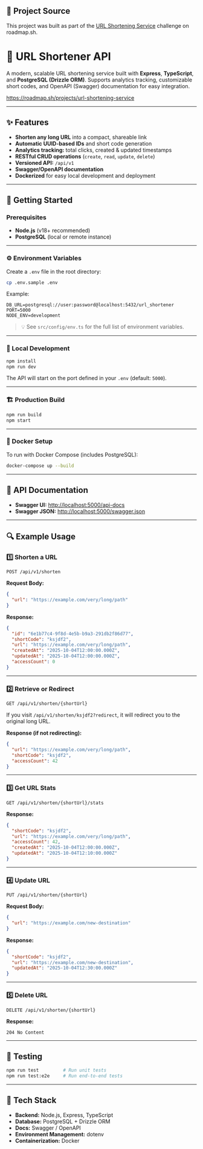 ## 📘 Project Source
This project was built as part of the [URL Shortening Service](https://roadmap.sh/projects/url-shortening-service) challenge on roadmap.sh.


# 🔗 URL Shortener API

A modern, scalable URL shortening service built with **Express**, **TypeScript**, and **PostgreSQL (Drizzle ORM)**.
Supports analytics tracking, customizable short codes, and OpenAPI (Swagger) documentation for easy integration.

https://roadmap.sh/projects/url-shortening-service

---

## ✨ Features

- **Shorten any long URL** into a compact, shareable link
- **Automatic UUID-based IDs** and short code generation
- **Analytics tracking:** total clicks, created & updated timestamps
- **RESTful CRUD operations** (`create`, `read`, `update`, `delete`)
- **Versioned API:** `/api/v1`
- **Swagger/OpenAPI documentation**
- **Dockerized** for easy local development and deployment

---

## 🚀 Getting Started

### Prerequisites
- **Node.js** (v18+ recommended)
- **PostgreSQL** (local or remote instance)

---

### ⚙️ Environment Variables

Create a `.env` file in the root directory:

```bash
cp .env.sample .env
```

Example:
```env
DB_URL=postgresql://user:password@localhost:5432/url_shortener
PORT=5000
NODE_ENV=development
```

> 💡 See `src/config/env.ts` for the full list of environment variables.

---

### 🧩 Local Development

```bash
npm install
npm run dev
```

The API will start on the port defined in your `.env` (default: `5000`).

---

### 🏗️ Production Build

```bash
npm run build
npm start
```

---

### 🐳 Docker Setup

To run with Docker Compose (includes PostgreSQL):

```bash
docker-compose up --build
```

---

## 📘 API Documentation

- **Swagger UI:** [http://localhost:5000/api-docs](http://localhost:5000/api-docs)
- **Swagger JSON:** [http://localhost:5000/swagger.json](http://localhost:5000/swagger.json)

---

## 🔍 Example Usage

### 1️⃣ Shorten a URL
`POST /api/v1/shorten`

**Request Body:**
```json
{
  "url": "https://example.com/very/long/path"
}
```

**Response:**
```json
{
  "id": "6e1b77c4-9f8d-4e5b-b9a3-291db2f86d77",
  "shortCode": "ksjdf2",
  "url": "https://example.com/very/long/path",
  "createdAt": "2025-10-04T12:00:00.000Z",
  "updatedAt": "2025-10-04T12:00:00.000Z",
  "accessCount": 0
}
```

---

### 2️⃣ Retrieve or Redirect
`GET /api/v1/shorten/{shortUrl}`

If you visit `/api/v1/shorten/ksjdf2?redirect`, it will redirect you to the original long URL.

**Response (if not redirecting):**
```json
{
  "url": "https://example.com/very/long/path",
  "shortCode": "ksjdf2",
  "accessCount": 42
}
```

---

### 3️⃣ Get URL Stats
`GET /api/v1/shorten/{shortUrl}/stats`

**Response:**
```json
{
  "shortCode": "ksjdf2",
  "url": "https://example.com/very/long/path",
  "accessCount": 42,
  "createdAt": "2025-10-04T12:00:00.000Z",
  "updatedAt": "2025-10-04T12:10:00.000Z"
}
```

---

### 4️⃣ Update URL
`PUT /api/v1/shorten/{shortUrl}`

**Request Body:**
```json
{
  "url": "https://example.com/new-destination"
}
```

**Response:**
```json
{
  "shortCode": "ksjdf2",
  "url": "https://example.com/new-destination",
  "updatedAt": "2025-10-04T12:30:00.000Z"
}
```

---

### 5️⃣ Delete URL
`DELETE /api/v1/shorten/{shortUrl}`

**Response:**
```
204 No Content
```

---

## 🧪 Testing

```bash
npm run test         # Run unit tests
npm run test:e2e     # Run end-to-end tests
```

---

## 🧱 Tech Stack

- **Backend:** Node.js, Express, TypeScript
- **Database:** PostgreSQL + Drizzle ORM
- **Docs:** Swagger / OpenAPI
- **Environment Management:** dotenv
- **Containerization:** Docker
